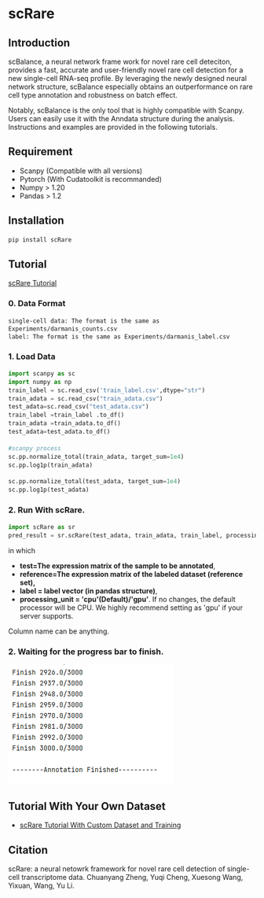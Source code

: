 # scRare

## Introduction

scBalance, a neural network frame work for novel rare cell deteciton, provides a fast, accurate and user-friendly novel rare cell detection for a new single-cell RNA-seq profile. By leveraging the newly designed neural network structure, scBalance especially obtains an outperformance on rare cell type annotation and robustness on batch effect. 

Notably, scBalance is the only tool that is highly compatible with Scanpy. Users can easily use it with the Anndata structure during the analysis. Instructions and examples are provided in the following tutorials.

## Requirement

- Scanpy (Compatible with all versions)
- Pytorch (With Cudatoolkit is recommanded)
- Numpy > 1.20
- Pandas > 1.2



## Installation

```Python
pip install scRare
```

## Tutorial


[scRare Tutorial](Experiments/scRare_Tutorial.ipynb)



### 0. Data Format

```
single-cell data: The format is the same as Experiments/darmanis_counts.csv
label: The format is the same as Experiments/darmanis_label.csv
```


### 1. Load Data

```Python
import scanpy as sc
import numpy as np
train_label = sc.read_csv('train_label.csv',dtype="str")
train_adata = sc.read_csv("train_adata.csv")
test_adata=sc.read_csv("test_adata.csv")
train_label =train_label .to_df()
train_adata =train_adata.to_df()
test_adata=test_adata.to_df()

#scanpy process
sc.pp.normalize_total(train_adata, target_sum=1e4)
sc.pp.log1p(train_adata)

sc.pp.normalize_total(test_adata, target_sum=1e4)
sc.pp.log1p(test_adata)
```



### 2. Run With scRare. 

```Python
import scRare as sr
pred_result = sr.scRare(test_adata, train_adata, train_label, processing_unit)
```

in which 

- **test=The expression matrix of the sample to be annotated**,
- **reference=The expression matrix of the labeled dataset (reference set),** 
- **label = label vector (in pandas structure)**,
- **processing_unit = 'cpu'(Default)/'gpu'**. If no changes, the default processor will be CPU. We highly recommend setting as 'gpu' if your server supports.

Column name can be anything.

### 2. Waiting for the progress bar to finish.

![alt text](annotation_finish.png)

## Tutorial With Your Own Dataset

- [scRare Tutorial With Custom Dataset and Training](Experiments/scRare_Tutorial_OwnDataset.ipynb)

## Citation
scRare: a neural netowrk framework for novel rare cell detection of single-cell transcriptome data. Chuanyang Zheng, Yuqi Cheng, Xuesong Wang, Yixuan, Wang, Yu Li.
